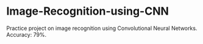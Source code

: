 # Image-Recognition-using-CNN
Practice project on image recognition using Convolutional Neural Networks. Accuracy: 79%.
